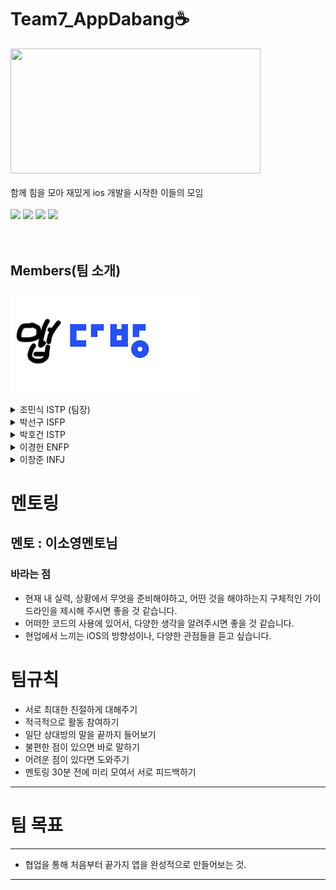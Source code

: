 # Team7_AppDabang☕️

<img src = "https://github.com/APP-iOS3rd/Team7_AppDabang/assets/56242414/15323068-d84d-4058-b88e-e7d5d47afa3b" width="400" height = "200" />
<br/>
<br>
  함께 힘을 모아 재밌게 ios 개발을 시작한 이들의 모임
<br/>
<br>
<div align="left">
	<img src="https://img.shields.io/badge/Xcode-147EFB?style=flat&logo=Xcode&logoColor=white" />
	<img src="https://img.shields.io/badge/Swift-F05138?style=flat&logo=Swift&logoColor=white" />
	<img src="https://img.shields.io/badge/GitHub-181717?style=flat&logo=GitHub&logoColor=white"/>
	<img src="https://img.shields.io/badge/Notion-000000?style=flat&logo=Notion&logoColor=white" />
</div>
<br/>
<br/>


## Members(팀 소개)
![이미지](https://github.com/APP-iOS3rd/Team7_AppDabang/blob/main/resume/logoimg.png?raw=true)

<details>
<summary>조민식 ISTP (팀장)</summary>

> 올해 3월에 컴퓨터공학과 학부를 갓 졸업한 취준생입니다. 
> <br/>
> 제가 직접 사용하는 아이폰 앱을 직접 만들어보면 재밌을 것 같아서 ios 공부를 시작하게되었습니다. 
> <br/>
> 저는 몇몇 악기들을 다룰 줄 알고, 맛있는 음식을 먹는 걸 좋아합니다.
> <br/>

</details>

<details>
<summary>박선구 ISFP</summary>

> 여행과 사진을 좋아하는 박선구입니다. 
> <br/>
> 올해 4학년 1학기를 마치고 휴학을 한 후 IOS 개발을 배우기 위해 공부를 시작하였습니다.
> <br/>
> 연령대 관계없이 사람들이 사용하기 편한 앱을 만드는 것이 목표입니다. 부족한 실력이지만 잘 부탁드리겠습니다. 
> <br/>

</details>

<details>
<summary>박호건 ISTP</summary>

> 안녕하세요 26살 박호건입니다.
> <br/>
> 프론트앤드 웹개발로 시작했지만 IOS 앱개발에 관심이 생겨 IOS앱스쿨을 신청하게 되었습니다.
> <br/>

</details>

<details>
<summary>이경헌 ENFP</summary>

> 차량부품회사에서 임베디드 분야를 조금 경험했다 iOS 개발로 전향하기 위해 노력하는 94년생 취준생입니다!
> <br/>
> 커피, 영화, 운동을 정말 좋아하고 사용하기 쉬운 앱을 만들어보고 싶습니다!
> <br/>
> 서로 열심해요!
> <br/>

</details>

<details>
<summary>이창준 INFJ</summary>

> 문과 (불어불문) 출신 + 조리사 4년 ..
> <br/>
> → 개발 [ 웹 → 안드로이드 → iOS ] 넘어왔습니다! 🔥
> <br/>
> 아이폰 15년차 앱등이입니다. 🍎 
> <br/>
> 음식, 옷, 음악 다 좋아합니다 😎
> <br/>

</details>




















# 멘토링

## 멘토 : 이소영멘토님
### 바라는 점

- 현재 내 실력, 상황에서 무엇을 준비해야하고, 어떤 것을 해야하는지 구체적인 가이드라인을 제시해 주시면 좋을 것 같습니다.
- 어떠한 코드의 사용에 있어서, 다양한 생각을 알려주시면 좋을 것 같습니다.
- 현업에서 느끼는 iOS의 방향성이나, 다양한 관점들을 듣고 싶습니다.


# 팀규칙
- 서로 최대한 친절하게 대해주기
- 적극적으로 활동 참여하기
- 일단 상대방의 말을 끝까지 들어보기
- 불편한 점이 있으면 바로 말하기
- 어려운 점이 있다면 도와주기
- 멘토링 30분 전에 미리 모여서 서로 피드백하기
---










# 팀 목표
---
- 협업을 통해 처음부터 끝가지 앱을 완성적으로 만들어보는 것.
---
